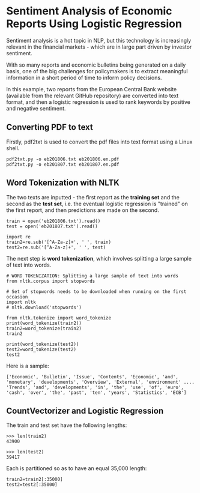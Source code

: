# Sentiment Analysis of Economic Reports Using Logistic Regression

Sentiment analysis is a hot topic in NLP, but this technology is increasingly relevant in the financial markets - which are in large part driven by investor sentiment.

With so many reports and economic bulletins being generated on a daily basis, one of the big challenges for policymakers is to extract meaningful information in a short period of time to inform policy decisions.

In this example, two reports from the European Central Bank website (available from the relevant GitHub repository) are converted into text format, and then a logistic regression is used to rank keywords by positive and negative sentiment.

## Converting PDF to text

Firstly, pdf2txt is used to convert the pdf files into text format using a Linux shell.

```
pdf2txt.py -o eb201806.txt eb201806.en.pdf
pdf2txt.py -o eb201807.txt eb201807.en.pdf
```

## Word Tokenization with NLTK

The two texts are inputted - the first report as the **training set** and the second as the **test set**, i.e. the eventual logistic regression is "trained" on the first report, and then predictions are made on the second.

```
train = open('eb201806.txt').read()
test = open('eb201807.txt').read()

import re
train2=re.sub('[^A-Za-z]+', ' ', train)
test2=re.sub('[^A-Za-z]+', ' ', test)
```

The next step is **word tokenization**, which involves splitting a large sample of text into words.

```
# WORD TOKENIZATION: Splitting a large sample of text into words
from nltk.corpus import stopwords

# Set of stopwords needs to be downloaded when running on the first occasion
import nltk
# nltk.download('stopwords')

from nltk.tokenize import word_tokenize
print(word_tokenize(train2))
train2=word_tokenize(train2)
train2

print(word_tokenize(test2))
test2=word_tokenize(test2)
test2
```

Here is a sample:

```
['Economic', 'Bulletin', 'Issue', 'Contents', 'Economic', 'and', 'monetary', 'developments', 'Overview', 'External', 'environment' .... 'Trends', 'and', 'developments', 'in', 'the', 'use', 'of', 'euro', 'cash', 'over', 'the', 'past', 'ten', 'years', 'Statistics', 'ECB']
```

## CountVectorizer and Logistic Regression

The train and test set have the following lengths:

```
>>> len(train2)
43900

>>> len(test2)
39417
```

Each is partitioned so as to have an equal 35,000 length:

```
train2=train2[:35000]
test2=test2[:35000]
```

